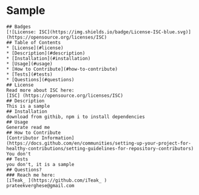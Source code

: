 # Sample
    ## Badges
    [![License: ISC](https://img.shields.io/badge/License-ISC-blue.svg)](https://opensource.org/licenses/ISC)
    ## Table of Contents
    * [License](#license)
    * [Description](#description)
    * [Installation](#installation)
    * [Usage](#usage)
    * [How to Contribute](#how-to-contribute)
    * [Tests](#tests)
    * [Questions](#questions)
    ## License
    Read more about ISC here:
    [ISC] (https://opensource.org/licenses/ISC)
    ## Description
    This is a sample 
    ## Installation
    download from githib, npm i to install dependencies 
    ## Usage
    Generate read me 
    ## How to Contribute
    [Contributor Information](https://docs.github.com/en/communities/setting-up-your-project-for-healthy-contributions/setting-guidelines-for-repository-contributors)  
    You don't 
    ## Tests
    you don't, it is a sample 
    ## Questions?
    ### Reach me here: 
    [iTeak_ ](https://github.com/iTeak_ )  
    prateekverghese@gmail.com